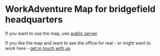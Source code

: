# WorkAdventure Map for bridgefield headquarters

If you want to use the map, use [public server](https://play.workadventu.re/_/global/dassmilytier.github.io/bridgefield-adventu.re-map/map.json?phaserMode=canvas)

If you like the map and want to see the office for real - or might want to work here - [get in touch with us](https://www.bridgefield.de)

